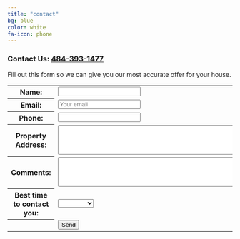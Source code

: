 ```yaml
---
title: "contact"
bg: blue
color: white
fa-icon: phone
---
```


### Contact Us: [484-393-1477](tel:+14843931477)

Fill out this form so we can give you our most accurate offer for your house.

<form action="//formspree.io/petersteiner@mac.com" method="POST">
<input type="hidden" name="_next" value="http://peterksteiner.github.io/OaktreeHomeBuyers/">
<input type="hidden" name="_subject" value="OakTree HomeBuyers Contact" />
<input type="text" name="_gotcha" style="display:none" />
<table>
	<tr>
		<th>Name:</th>
		<td><input type="text" name="name"></td>
	</tr>
	<tr>
		<th>Email:</th>
		<td><input type="email" name="_replyto" placeholder="Your email"></td>
	</tr>
	<tr>
		<th>Phone:</th>
		<td><input type="tel" name="phone"></td>
	</tr>
	<tr>
		<th>Property Address:</th>
		<td><textarea rows="4" cols="50" name="address"></textarea></td>
	</tr>
	<tr>
		<th>Comments:</th>
		<td><textarea rows="4" cols="50" name="comments"></textarea></td>
	</tr>
	<tr>
		<th>Best time to contact you:</th>
		<td>
			<select>
				<option value=" ">&nbsp;</option>
				<option value="morning">Morning</option>
				<option value="afternoon">Afternoon</option>
				<option value="evening">Evening</option>
			</select>
    	</td>
	</tr>
	<tr>
		<th></th>
		<td><input type="submit" value="Send"></td>
	</tr>
</table>
</form>
